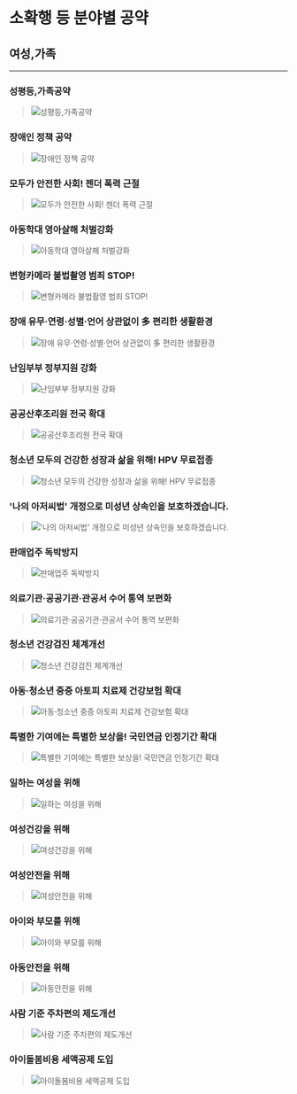 # 소확행 등 분야별 공약

## 여성,가족

---

### 성평등,가족공약
> ![성평등,가족공약](004_019_001.png)

### 장애인 정책 공약
> ![장애인 정책 공약](004_019_002.png)

### 모두가 안전한 사회! 젠더 폭력 근절
> ![모두가 안전한 사회! 젠더 폭력 근절](004_019_003.png)

### 아동학대 영아살해 처벌강화
> ![아동학대 영아살해 처벌강화](004_019_004.jpg)

### 변형카메라 불법촬영 범죄 STOP!
> ![변형카메라 불법촬영 범죄 STOP!](004_019_005.jpg)

### 장애 유무·연령·성별·언어 상관없이 多 편리한 생활환경
> ![장애 유무·연령·성별·언어 상관없이 多 편리한 생활환경](004_019_006.jpg)

### 난임부부 정부지원 강화
> ![난임부부 정부지원 강화](004_019_007.png)

### 공공산후조리원 전국 확대
> ![공공산후조리원 전국 확대](004_019_008.png)

### 청소년 모두의 건강한 성장과 삶을 위해! HPV 무료접종
> ![청소년 모두의 건강한 성장과 삶을 위해! HPV 무료접종](004_019_009.png)

### '나의 아저씨법' 개정으로 미성년 상속인을 보호하겠습니다.
> !['나의 아저씨법' 개정으로 미성년 상속인을 보호하겠습니다.](004_019_010.png)

### 판매업주 독박방지
> ![판매업주 독박방지](004_019_011.png)

### 의료기관·공공기관·관공서 수어 통역 보편화
> ![의료기관·공공기관·관공서 수어 통역 보편화](004_019_012.png)

### 청소년 건강검진 체계개선
> ![청소년 건강검진 체계개선](004_019_013.png)

### 아동·청소년 중증 아토피 치료제 건강보험 확대
> ![아동·청소년 중증 아토피 치료제 건강보험 확대](004_019_014.png)

### 특별한 기여에는 특별한 보상을! 국민연금 인정기간 확대
> ![특별한 기여에는 특별한 보상을! 국민연금 인정기간 확대](004_019_015.png)

### 일하는 여성을 위해
> ![일하는 여성을 위해](004_019_016.png)

### 여성건강을 위해
> ![여성건강을 위해](004_019_017.png)

### 여성안전을 위해
> ![여성안전을 위해](004_019_018.png)

### 아이와 부모를 위해
> ![아이와 부모를 위해](004_019_019.png)

### 아동안전을 위해
> ![아동안전을 위해](004_019_020.png)

### 사람 기준 주차편의 제도개선
> ![사람 기준 주차편의 제도개선](004_019_021.png)

### 아이돌봄비용 세액공제 도입
> ![아이돌봄비용 세액공제 도입](004_019_022.png)
